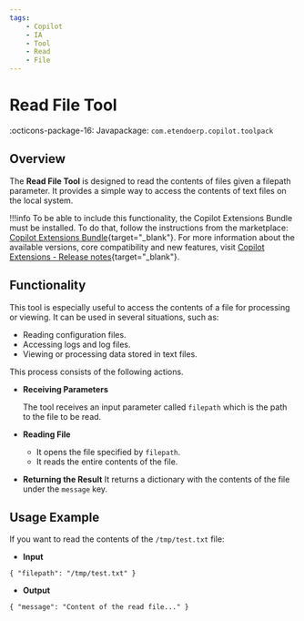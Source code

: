 ```yaml
---
tags:
    - Copilot
    - IA
    - Tool
    - Read
    - File
---
```


# Read File Tool

:octicons-package-16: Javapackage: `com.etendoerp.copilot.toolpack`

## Overview

The **Read File Tool** is designed to read the contents of files given a filepath parameter. It provides a simple way to access the contents of text files on the local system.

!!!info
    To be able to include this functionality, the Copilot Extensions Bundle must be installed. To do that, follow the instructions from the marketplace: [Copilot Extensions Bundle](https://marketplace.etendo.cloud/?#/product-details?module=82C5DA1B57884611ABA8F025619D4C05){target="\_blank"}. For more information about the available versions, core compatibility and new features, visit [Copilot Extensions - Release notes](../../../whats-new/release-notes/etendo-copilot/bundles/release-notes.md){target="\_blank"}.

## Functionality

This tool is especially useful to access the contents of a file for processing or viewing. It can be used in several situations, such as:

- Reading configuration files.
- Accessing logs and log files.
- Viewing or processing data stored in text files.

This process consists of the following actions.

- **Receiving Parameters**

    The tool receives an input parameter called `filepath` which is the path to the file to be read.

- **Reading File**
    - It opens the file specified by `filepath`.
    - It reads the entire contents of the file.

- **Returning the Result**
    It returns a dictionary with the contents of the file under the `message` key.

## Usage Example

If you want to read the contents of the `/tmp/test.txt` file:
    
- **Input**
```
{ "filepath": "/tmp/test.txt" }
```
- **Output**
```
{ "message": "Content of the read file..." }
```